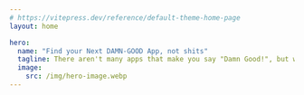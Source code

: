 ```yaml
---
# https://vitepress.dev/reference/default-theme-home-page
layout: home

hero:
  name: "Find your Next DAMN-GOOD App, not shits"
  tagline: There aren't many apps that make you say "Damn Good!", but we'll help you find them.
  image:
    src: /img/hero-image.webp
---
```


